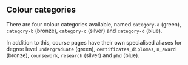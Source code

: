 <h2 id="colour-categories">Colour categories</h2>

There are four colour categories available, named <code>category-a</code> (green), <code>category-b</code> (bronze), <code>category-c</code> (silver) and <code>category-d</code> (blue).

In addition to this, course pages have their own specialised aliases for degree level <code>undergraduate</code> (green), <code>certificates_diplomas</code>, <code>n_award</code> (bronze), <code>coursework</code>, <code>research</code> (silver) and <code>phd</code> (blue).
